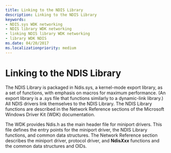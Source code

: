 ```yaml
---
title: Linking to the NDIS Library
description: Linking to the NDIS Library
keywords:
- NDIS.sys WDK networking
- NDIS library WDK networking
- linking NDIS library WDK networking
- library WDK NDIS
ms.date: 04/20/2017
ms.localizationpriority: medium
---
```


# Linking to the NDIS Library





The NDIS Library is packaged in Ndis.sys, a kernel-mode export library, as a set of functions, with emphasis on macros for maximum performance. (An export library is a .sys file that functions similarly to a dynamic-link library.) All NDIS drivers link themselves to the NDIS Library. The NDIS Library functions are described in the Network Reference sections of the Microsoft Windows Driver Kit (WDK) documentation.

The WDK provides Ndis.h as the main header file for miniport drivers. This file defines the entry points for the miniport driver, the NDIS Library functions, and common data structures. The Network Reference section describes the miniport driver, protocol driver, and **Ndis*Xxx*** functions and the common data structures and OIDs.

 

 





